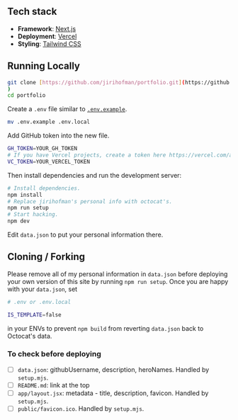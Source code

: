 

## Tech stack
- **Framework**: [Next.js](https://nextjs.org/)
- **Deployment**: [Vercel](https://vercel.com)
- **Styling**: [Tailwind CSS](https://tailwindcss.com)
## Running Locally


```sh
git clone [https://github.com/jirihofman/portfolio.git](https://github.com/satviktripathi369/Satvik_CPT_ProfileXplorer-.git
)
cd portfolio
```


Create a `.env` file similar to [`.env.example`](https://github.com/jirihofman/profile/blob/main/.env.example).
```sh
mv .env.example .env.local
```
Add GitHub token into the new file.
```sh
GH_TOKEN=YOUR_GH_TOKEN
# If you have Vercel projects, create a token here https://vercel.com/account/tokens to get more info.
VC_TOKEN=YOUR_VERCEL_TOKEN
```

Then install dependencies and run the development server:
```sh
# Install dependencies.
npm install
# Replace jirihofman's personal info with octocat's.
npm run setup
# Start hacking.
npm dev
```

Edit `data.json` to put your personal information there.


## Cloning / Forking

Please remove all of my personal information in `data.json` before deploying your own version of this site by running `npm run setup`. Once you are happy with your `data.json`, set
```sh
# .env or .env.local

IS_TEMPLATE=false
```
in your ENVs to prevent `npm build` from reverting `data.json` back to Octocat's data.

### To check before deploying
- [ ] `data.json`: githubUsername, description, heroNames. Handled by `setup.mjs`.
- [ ] `README.md`: link at the top
- [ ] `app/layout.jsx`: metadata - title, description, favicon. Handled by `setup.mjs`.
- [ ] `public/favicon.ico`. Handled by `setup.mjs`.
